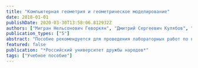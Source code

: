 ```yaml
---
title: "Компьютерная геометрия и геометрическое моделирование"
date: 2018-01-01
publishDate: 2020-03-30T13:58:06.812932Z
authors: ["Мигран Нельсонович Геворкян", "Дмитрий Сергеевич Кулябов", "Анастасия Вячеславовна Демидова", "Анна Владиславовна Королькова"]
publication_types: ["5"]
abstract: "Пособие рекомендуется для проведения лабораторных работ по курсу «Компьютерная геометрия и геометрическое моделирование» для направления 02.03.01 «Математика и компьютерные науки»."
featured: false
publication: "*Российский университет дружбы народов*"
tags: ["Учебное пособие"]
---
```


